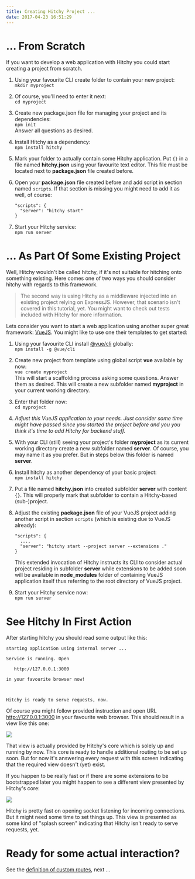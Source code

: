 ```yaml
---
title: Creating Hitchy Project ... 
date: 2017-04-23 16:51:29
---
```


# ... From Scratch

If you want to develop a web application with Hitchy you could start creating a project from scratch. 

1. Using your favourite CLI create folder to contain your new project:  
   `mkdir myproject`
   
2. Of course, you'll need to enter it next:  
   `cd myproject`
   
3. Create new package.json file for managing your project and its dependencies:  
   `npm init`  
   Answer all questions as desired.
   
4. Install Hitchy as a dependency:  
   `npm install hitchy`
   
5. Mark your folder to actually contain some Hitchy application. Put `{}` in a file named **hitchy.json** using your favourite text editor. This file must be located next to **package.json** file created before.

6. Open your **package.json** file created before and add script in section named `scripts`. If that section is missing you might need to add it as well, of course:
   ```
   "scripts": {
     "server": "hitchy start"
   }
   ```
   
6. Start your Hitchy service:  
   `npm run server`


# ... As Part Of Some Existing Project

Well, Hitchy wouldn't be called hitchy, if it's not suitable for hitching onto something existing. Here comes one of two ways you should consider hitchy with regards to this framework.

> The second way is using Hitchy as a middleware injected into an existing project relying on ExpressJS. However, that scenario isn't covered in this tutorial, yet. You might want to check out tests included with Hitchy for more information.

Lets consider you want to start a web application using another super great framework: [VueJS](https://vuejs.org/). You might like to use one their templates to get started:

1. Using your favourite CLI install [@vue/cli](https://www.npmjs.com/package/@vue/cli) globally:  
   `npm install -g @vue/cli`
   
2. Create new project from template using global script **vue** available by now:  
   `vue create myproject`  
   This will start a scaffolding process asking some questions. Answer them as desired. This will create a new subfolder named **myproject** in your current working directory.
   
3. Enter that folder now:  
   `cd myproject`
   
4. _Adjust this VueJS application to your needs. Just consider some time might have passed since you started the project before and you you think it's time to add Hitchy for backend stuff._

5. With your CLI (still) seeing your project's folder **myproject** as its current working directory create a new subfolder named **server**. Of course, you may name it as you prefer. But in steps below this folder is named **server**.

6. Install hitchy as another dependency of your basic project:  
   `npm install hitchy`
   
7. Put a file named **hitchy.json** into created subfolder **server** with content `{}`. This will properly mark that subfolder to contain a Hitchy-based (sub-)project.

8. Adjust the existing **package.json** file of your VueJS project adding another script in section `scripts` (which is existing due to VueJS already):  
   ```
   "scripts": {
     ...,
     "server": "hitchy start --project server --extensions ."
   }
   ```
   This extended invocation of Hitchy instructs its CLI to consider actual project residing in subfolder **server** while extensions to be added soon will be available in **node_modules** folder of containing VueJS application itself thus referring to the root directory of VueJS project.
   
9. Start your Hitchy service now:  
   `npm run server`


# See Hitchy In First Action

After starting hitchy you should read some output like this:

```
starting application using internal server ...

Service is running. Open 

   http://127.0.0.1:3000 

in your favourite browser now!



Hitchy is ready to serve requests, now.
```

Of course you might follow provided instruction and open URL http://127.0.0.1:3000 in your favourite web browser. This should result in a view like this one:

![](/images/hitchy-first-start-browser-error.png)

That view is actually provided by Hitchy's core which is solely up and running by now. This core is ready to handle additional routing to be set up soon. But for now it's answering every request with this screen indicating that the required view doesn't (yet) exist.

If you happen to be really fast or if there are some extensions to be bootstrapped later you might happen to see a different view presented by Hitchy's core:

![](/images/hitchy-splash.png)

Hitchy is pretty fast on opening socket listening for incoming connections. But it might need some time to set things up. This view is presented as some kind of "splash screen" indicating that Hitchy isn't ready to serve requests, yet.


# Ready for some actual interaction? 

See the [definition of custom routes](/getting-started/routes.html), next ...
